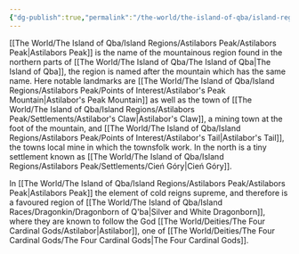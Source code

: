```yaml
---
{"dg-publish":true,"permalink":"/the-world/the-island-of-qba/island-regions/astilabors-peak/astilabors-peak/"}
---
```



[[The World/The Island of Qba/Island Regions/Astilabors Peak/Astilabors Peak\|Astilabors Peak]] is the name of the mountainous region found in the northern parts of [[The World/The Island of Qba/The Island of Qba\|The Island of Qba]], the region is named after the mountain which has the same name. Here notable landmarks are [[The World/The Island of Qba/Island Regions/Astilabors Peak/Points of Interest/Astilabor's Peak Mountain\|Astilabor's Peak Mountain]] as well as the town of [[The World/The Island of Qba/Island Regions/Astilabors Peak/Settlements/Astilabor's Claw\|Astilabor's Claw]], a mining town at the foot of the mountain, and [[The World/The Island of Qba/Island Regions/Astilabors Peak/Points of Interest/Astilabor's Tail\|Astilabor's Tail]], the towns local mine in which the townsfolk work. In the north is a tiny settlement known as [[The World/The Island of Qba/Island Regions/Astilabors Peak/Settlements/Cień Góry\|Cień Góry]].

In [[The World/The Island of Qba/Island Regions/Astilabors Peak/Astilabors Peak\|Astilabors Peak]] the element of cold reigns supreme, and therefore is a favoured region of [[The World/The Island of Qba/Island Races/Dragonkin/Dragonborn of Q'ba\|Silver and White Dragonborn]], where they are known to follow the God [[The World/Deities/The Four Cardinal Gods/Astilabor\|Astilabor]], one of [[The World/Deities/The Four Cardinal Gods/The Four Cardinal Gods\|The Four Cardinal Gods]].



